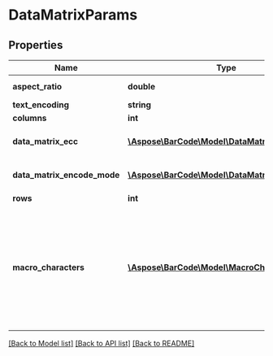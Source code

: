 # DataMatrixParams

## Properties
Name | Type | Description | Notes
------------ | ------------- | ------------- | -------------
**aspect_ratio** | **double** | Height/Width ratio of 2D BarCode module | [optional] 
**text_encoding** | **string** | Encoding of codetext. | [optional] 
**columns** | **int** | Columns count. | [optional] 
**data_matrix_ecc** | [**\Aspose\BarCode\Model\DataMatrixEccType**](DataMatrixEccType.md) | Datamatrix ECC type. Default value: DataMatrixEccType.Ecc200. | [optional] 
**data_matrix_encode_mode** | [**\Aspose\BarCode\Model\DataMatrixEncodeMode**](DataMatrixEncodeMode.md) | Encode mode of Datamatrix barcode. Default value: DataMatrixEncodeMode.Auto. | [optional] 
**rows** | **int** | Rows count. | [optional] 
**macro_characters** | [**\Aspose\BarCode\Model\MacroCharacter**](MacroCharacter.md) | Macro Characters 05 and 06 values are used to obtain more compact encoding in special modes. Can be used only with DataMatrixEccType.Ecc200 or DataMatrixEccType.EccAuto. Cannot be used with EncodeTypes.GS1DataMatrix Default value: MacroCharacters.None. | [optional] 

[[Back to Model list]](../../README.md#documentation-for-models) [[Back to API list]](../../README.md#documentation-for-api-endpoints) [[Back to README]](../../README.md)


